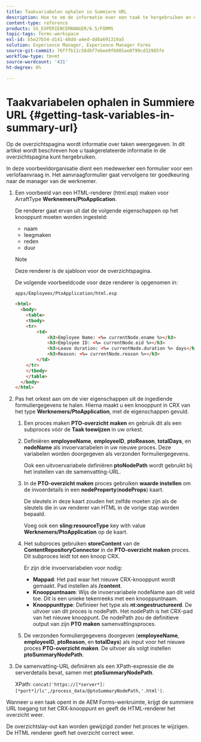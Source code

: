 ```yaml
---
title: Taakvariabelen ophalen in Summiere URL
description: Hoe te om de informatie over een taak te hergebruiken en een Samenvatting URL te produceren om een taak samen te vatten of te beschrijven.
content-type: reference
products: SG_EXPERIENCEMANAGER/6.5/FORMS
topic-tags: forms-workspace
exl-id: b5e27b54-d141-48dd-a4ed-dd0a691319a5
solution: Experience Manager, Experience Manager Forms
source-git-commit: 76fffb11c56dbf7ebee9f6805ae0799cd32985fe
workflow-type: tm+mt
source-wordcount: '431'
ht-degree: 0%

---
```


# Taakvariabelen ophalen in Summiere URL {#getting-task-variables-in-summary-url}

Op de overzichtspagina wordt informatie over taken weergegeven. In dit artikel wordt beschreven hoe u taakgerelateerde informatie in de overzichtspagina kunt hergebruiken.

In deze voorbeeldorganisatie dient een medewerker een formulier voor een verlofaanvraag in. Het aanvraagformulier gaat vervolgens ter goedkeuring naar de manager van de werknemer.

1. Een voorbeeld van een HTML-renderer (html.esp) maken voor ArraftType **Werknemers/PtoApplication**.

   De renderer gaat ervan uit dat de volgende eigenschappen op het knooppunt moeten worden ingesteld:

   * naam
   * leegmaken
   * reden
   * duur

   >[!NOTE]
   >
   >Deze renderer is de sjabloon voor de overzichtspagina.

   De volgende voorbeeldcode voor deze renderer is opgenomen in:

   `apps/Employees/PtoApplication/html.esp`

   ```html
   <html>
     <body>
       <table>
       <tbody>
       <tr>
           <td>
               <h3>Employee Name: <%= currentNode.ename %></h3>
               <h3>Employee ID: <%= currentNode.eid %></h3>
               <h3>Leave duration: <%= currentNode.duration %> days</h3>
               <h3>Reason: <%= currentNode.reason %></h3>
           </td>
       </tr>
       </tbody>
       </table>
     </body>
   </html>
   ```

1. Pas het orkest aan om de vier eigenschappen uit de ingediende formuliergegevens te halen. Hierna maakt u een knooppunt in CRX van het type **Werknemers/PtoApplication**, met de eigenschappen gevuld.

   1. Een proces maken **PTO-overzicht maken** en gebruik dit als een subproces vóór de **Taak toewijzen** in uw orkest.
   1. Definiëren **employeeName**, **employeeID**, **ptoReason**, **totalDays**, en **nodeName** als invoervariabelen in uw nieuwe proces. Deze variabelen worden doorgegeven als verzonden formuliergegevens.

      Ook een uitvoervariabele definiëren **ptoNodePath** wordt gebruikt bij het instellen van de samenvatting-URL.

   1. In de **PTO-overzicht maken** proces gebruiken **waarde instellen** om de invoerdetails in een **nodeProperty**(**nodeProps**) kaart.

      De sleutels in deze kaart zouden het zelfde moeten zijn als de sleutels die in uw renderer van HTML in de vorige stap worden bepaald.

      Voeg ook een **sling:resourceType** key with value **Werknemers/PtoApplication** op de kaart.

   1. Het subproces gebruiken **storeContent** van de **ContentRepositoryConnector** in de **PTO-overzicht maken** proces. Dit subproces leidt tot een knoop CRX.

      Er zijn drie invoervariabelen voor nodig:

      * **Mappad**: Het pad waar het nieuwe CRX-knooppunt wordt gemaakt. Pad instellen als **/content**.
      * **Knooppuntnaam**: Wijs de invoervariabele nodeName aan dit veld toe. Dit is een unieke tekenreeks met een knooppuntnaam.
      * **Knooppunttype**: Definieer het type als **nt:ongestructureerd**. De uitvoer van dit proces is nodePath. Het nodePath is het CRX-pad van het nieuwe knooppunt. De nodePath zou de definitieve output van zijn **PTO maken** samenvattingsproces.

   1. De verzonden formuliergegevens doorgeven (**employeeName**, **employeeID**, **ptoReason**, en **totalDays**) als input voor het nieuwe proces **PTO-overzicht maken**. De uitvoer als volgt instellen **ptoSummaryNodePath**.

1. De samenvatting-URL definiëren als een XPath-expressie die de serverdetails bevat, samen met **ptoSummaryNodePath**.

   XPath: `concat('https://[*server*]:[*port*]/lc',/process_data/@ptoSummaryNodePath,'.html')`.

Wanneer u een taak opent in de AEM Forms-werkruimte, krijgt de summiere URL toegang tot het CRX-knooppunt en geeft de HTML-renderer het overzicht weer.

De overzichtslay-out kan worden gewijzigd zonder het proces te wijzigen. De HTML renderer geeft het overzicht correct weer.

